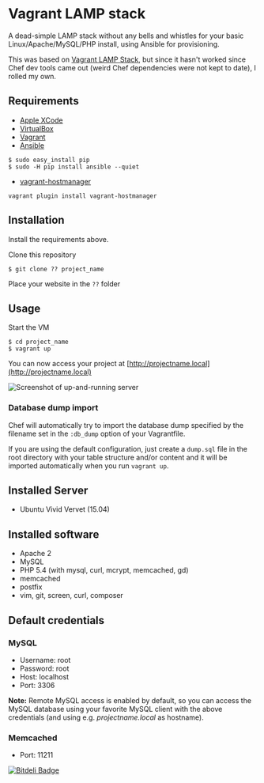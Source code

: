 # Vagrant LAMP stack
A dead-simple LAMP stack without any bells and whistles for your basic Linux/Apache/MySQL/PHP install, using Ansible for provisioning.

This was based on [Vagrant LAMP Stack](https://github.com/MiniCodeMonkey/Vagrant-LAMP-Stack), but since it hasn't worked since Chef dev tools came out (weird Chef dependencies were not kept to date), I rolled my own.

## Requirements
* [Apple XCode](https://developer.apple.com/xcode/)
* [VirtualBox](https://www.virtualbox.org)
* [Vagrant](http://vagrantup.com)
* [Ansible](https://devopsu.com/guides/ansible-mac-osx.html)
```shell
$ sudo easy_install pip
$ sudo -H pip install ansible --quiet
```
* [vagrant-hostmanager](https://github.com/smdahlen/vagrant-hostmanager)
```shell
vagrant plugin install vagrant-hostmanager
```

## Installation

Install the requirements above.

Clone this repository

    $ git clone ?? project_name

Place your website in the `??` folder

## Usage
Start the VM

	$ cd project_name
	$ vagrant up

You can now access your project at [http://projectname.local](http://projectname.local)

![Screenshot of up-and-running server](http://i.imgur.com/TP1i9Zd.png)

### Database dump import
Chef will automatically try to import the database dump specified by the filename set in the `:db_dump` option of your Vagrantfile.

If you are using the default configuration, just create a `dump.sql` file in the root directory with your table structure and/or content and it will be imported automatically when you run `vagrant up`.

## Installed Server
* Ubuntu Vivid Vervet (15.04)

## Installed software
* Apache 2
* MySQL
* PHP 5.4 (with mysql, curl, mcrypt, memcached, gd)
* memcached
* postfix
* vim, git, screen, curl, composer

## Default credentials
### MySQL
* Username: root
* Password: root
* Host: localhost
* Port: 3306

**Note:** Remote MySQL access is enabled by default, so you can access the MySQL database using your favorite MySQL client with the above credentials (and using e.g. *projectname.local* as hostname).

### Memcached
* Port: 11211


[![Bitdeli Badge](https://d2weczhvl823v0.cloudfront.net/MiniCodeMonkey/vagrant-lamp-stack/trend.png)](https://bitdeli.com/free "Bitdeli Badge")

